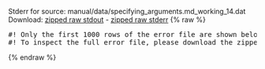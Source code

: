 Stderr for source:  manual/data/specifying_arguments.md_working_14.dat   
Download: [zipped raw stdout](specifying_arguments.md_working_14.dat.plumed_master.stdout.txt.zip) - [zipped raw stderr](specifying_arguments.md_working_14.dat.plumed_master.stderr.txt.zip) 
{% raw %}
<pre>
#! Only the first 1000 rows of the error file are shown below
#! To inspect the full error file, please download the zipped raw stderr file above
</pre>
{% endraw %}

